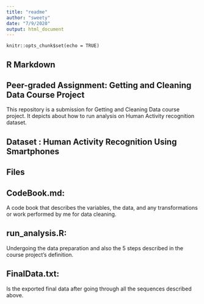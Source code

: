 ```yaml
---
title: "readme"
author: "sweety"
date: "7/9/2020"
output: html_document
---
```


```{r setup, include=FALSE}
knitr::opts_chunk$set(echo = TRUE)
```

## R Markdown

## Peer-graded Assignment: Getting and Cleaning Data Course Project

This repository is a submission for Getting and Cleaning Data course project. It depicts about how to run analysis on Human Activity recognition dataset.

## Dataset : Human Activity Recognition Using Smartphones

## Files

## CodeBook.md:
   A code book that describes the variables, the data, and any transformations or work performed by me for data cleaning.

## run_analysis.R:
   Undergoing the data preparation and also the 5 steps described in the course project’s definition.

## FinalData.txt:
   Is the exported final data after going through all the sequences described above.
